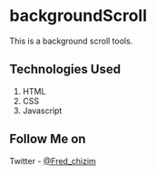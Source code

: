 # backgroundScroll
This is a background scroll tools.

## Technologies Used
1. HTML
2. CSS
3. Javascript

## Follow Me on
Twitter - [@Fred_chizim](https://www.twitter.com/Fred_chizim "Fred")